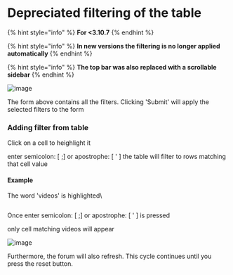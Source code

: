 # Depreciated filtering of the table

{% hint style="info" %}
**For <3.10.7**
{% endhint %}

{% hint style="info" %}
**In new versions the filtering is no longer applied automatically**
{% endhint %}

{% hint style="info" %}
**The top bar was also replaced with a scrollable  sidebar**
{% endhint %}

![image](https://github.com/datawhores/OF-Scraper/assets/67020411/7aba01b5-e768-43aa-ba98-6d85aca4e37e)

The form above contains all the filters. Clicking 'Submit' will apply the selected filters to the form

### Adding filter from table

Click on a cell to heighlight it

enter semicolon: \[ ;] or  apostrophe: \[ ' ]  the table will filter to rows matching that cell value



#### Example

The word 'videos' is highlighted\


<figure><img src="../../.gitbook/assets/img1.png" alt=""><figcaption></figcaption></figure>

Once enter semicolon: \[ ;] or  apostrophe: \[ ' ]   is pressed

only cell matching videos will appear

![image](https://github.com/datawhores/OF-Scraper/assets/67020411/11911f08-2e0c-4759-b033-1fcaf40a5e6f)

Furthermore, the forum will also refresh. This cycle continues until you press the reset button.

